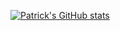 
[![Patrick's GitHub stats](https://github-readme-stats.vercel.app/api?username=patrickellis&show_icons=true)](https://github.com/patrickellis/github-readme-stats)

